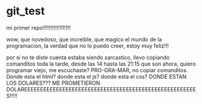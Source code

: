 # git_test
mi primer repo!!!!!!!!!!!11!1!!

wow, que novedoso, que increible, que magico el mundo de la programacion, la verdad que no lo puedo creer, estoy muy feliz!!!

por si no te diste cuenta estaba siendo sarcastico, llevo copiando comanditos toda la tarde, desde las 14 hasta las 21:15 que son ahora, quiero programar viejo, me escuchaste? PRO-GRA-MAR, no copiar comanditos. Donde esta el html? donde esta el js? donde esta el css? DONDE ESTAN LOS DOLARES??? ME PROMETIERON DOLAREEEEEEEEEEEEEEEEEEEEEEEEEEEEEEEEEEEEEEEEEEEEEEEEEEEEEES!!!!!